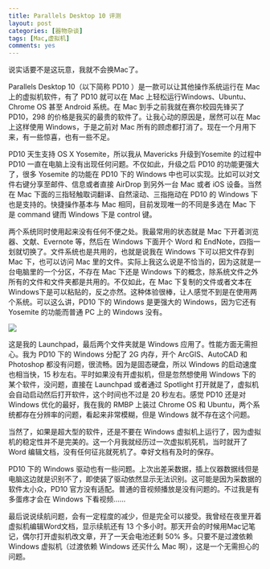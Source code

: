 ```yaml
---
title: Parallels Desktop 10 评测
layout: post
categories: [器物杂谈]
tags: [Mac,虚拟机]
comments: yes
---
```



说实话要不是这玩意，我就不会换Mac了。 

Parallels Desktop 10（以下简称 PD10 ）是一款可以让其他操作系统运行在 Mac 上的虚拟机软件，有了 PD10 就可以在 Mac 上轻松运行Windows、Ubuntu、Chrome OS 甚至 Android 系统。在 Mac 到手之前我就在赛尔校园先锋买了 PD10，298 的价格是我买的最贵的软件了。让我心动的原因是，居然可以在 Mac 上这样使用 Windows，于是之前对 Mac 所有的顾虑都打消了。现在一个月用下来，有一些惊喜，也有一些不足。 

PD10 天生支持 OS X Yosemite，所以我从 Mavericks 升级到Yosemite 的过程中 PD10 一直在电脑上没有出现任何问题。不仅如此，升级之后 PD10 的功能更强大了，很多 Yosemite 的功能在 PD10 下的 Windows 中也可以实现。比如可以对文件右键分享至邮件、信息或者直接 AirDrop 到另外一台 Mac 或者 iOS 设备。当然在 Mac 下面的三指轻触取词翻译、自然滚动、三指拖动在 PD10 的 Windows 下也是支持的。快捷操作基本与 Mac 相同，目前发现唯一的不同是多选在 Mac 下是 command 键而 Windows 下是 control 键。 

两个系统同时使用起来没有任何不便之处。我最常用的状态就是 Mac 下开着浏览器、文献、Evernote 等，然后在 Windows 下面开个 Word 和 EndNote，四指一划就切换了。文件系统也是共用的，也就是说我在 Windows 下可以把文件存到 Mac 下，也可以访问 Mac 里的文件。实际上我这么说是不恰当的，因为这就是一台电脑里的一个分区，不存在 Mac 下还是 Windows 下的概念，除系统文件之外所有的文件和文件夹都是共用的。不仅如此，在 Mac 下复制的文件或者文本在Windows下是可以粘贴的，反之亦然。这种体验很棒，让人感觉不到是在使用两个系统。可以这么讲，PD10 下的 Windows 是更强大的 Windows，因为它还有 Yosemite 的功能而普通 PC 上的 Windows 没有。 

![](http://blogdata.qiniudn.com/Screen%20Shot%202014-10-28%20at%2013.23.29.png) 

这是我的 Launchpad，最后两个文件夹就是 Windows 应用了。性能方面无需担心。我为 PD10 下的 Windows 分配了 2G 内存，开个 ArcGIS、AutoCAD 和 Photoshop 都没有问题，很流畅。因为是固态硬盘，所以 Windows 的启动速度也相当快，15 秒左右。平时如果没有开虚拟机，但是忽然想使用 Windows 下的某个软件，没问题，直接在 Launchpad 或者通过 Spotlight 打开就是了，虚拟机会自动启动然后打开软件，这个时间也不过是 20 秒左右。感觉 PD10 还是对 Windows 优化的最好，我在我的 RMBP 上装过 Chrome OS 和 Ubuntu，两个系统都存在分辨率的问题，看起来非常模糊，但是 Windows 就不存在这个问题。 

当然了，如果是超大型的软件，还是不要在 Windows 虚拟机上运行了，因为虚拟机的稳定性并不是完美的。这一个月我就经历过一次虚拟机死机，当时就开了 Word 编辑文档，没有任何征兆就死机了。幸好文档有及时的保存。 

PD10 下的 Windows 驱动也有一些问题。上次出差采数据，插上仪器数据线但是电脑这边就是识别不了，即使装了驱动依然显示无法识别。这可能是因为采数据的软件太小众，PD10 官方没有适配。普通的音视频播放是没有问题的。不过我是有多蛋疼才会在 Windows 下看视频…… 

最后说说续航问题，会有一定程度的减少，但是完全可以接受。我曾经在夜里开着虚拟机编辑Word文档，显示续航还有 13 个多小时。那天开会的时候用Mac记笔记，偶尔打开虚拟机改文章，开了一天会电池还剩 50% 多。只要不是过渡依赖 Windows 虚拟机（过渡依赖 Windows 还买什么 Mac 啊），这是一个无需担心的问题。